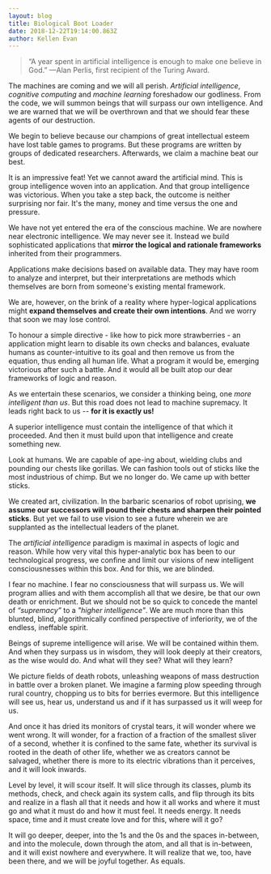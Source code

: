 ```yaml
---
layout: blog
title: Biological Boot Loader
date: 2018-12-22T19:14:00.863Z
author: Kellen Evan
---
```

> “A year spent in artificial intelligence is enough to make one believe in God.”
> —Alan Perlis, first recipient of the Turing Award.

The machines are coming and we will all perish. _Artificial intelligence_, _cognitive computing_ and  _machine learning_ foreshadow our godliness. From the code, we will summon beings that will surpass our own intelligence. And we are warned that we will be overthrown and that we should fear these agents of our destruction.

We begin to believe because our champions of great intellectual esteem have lost table games to programs. But these programs are written by groups of dedicated researchers. Afterwards, we claim a machine beat our best.

It is an impressive feat! Yet we cannot award the artificial mind. This is group intelligence woven into an application. And that group intelligence was victorious. When you take a step back, the outcome is neither surprising nor fair. It's the many, money and time versus the one and pressure.

We have not yet entered the era of the conscious machine. We are nowhere near electronic intelligence. We may never see it. Instead we build sophisticated applications that **mirror the logical and rationale frameworks** inherited from their programmers.

Applications make decisions based on available data. They may have room to analyze and interpret, but their interpretations are methods which themselves are born from someone's existing mental framework.

We are, however, on the brink of a reality where hyper-logical applications might **expand themselves and create their own intentions**. And we worry that soon we may lose control.

To honour a simple directive - like how to pick more strawberries - an application might learn to disable its own checks and balances, evaluate humans as counter-intuitive to its goal and then remove us from the equation, thus ending all human life. What a program it would be, emerging victorious after such a battle. And it would all be built atop our dear frameworks of logic and reason.

As we entertain these scenarios, we consider a thinking being, one _more intelligent than us_. But this road does not lead to machine supremacy. It leads right back to us -- **for it is exactly us!**  

A superior intelligence must contain the intelligence of that which it proceeded. And then it must build upon that intelligence and create something new.

Look at humans. We are capable of ape-ing about, wielding clubs and pounding our chests like gorillas. We can fashion tools out of sticks like the most industrious of chimp. But we no longer do. We came up with better sticks.

We created art, civilization. In the barbaric scenarios of robot uprising, **we assume our successors will pound their chests and sharpen their pointed sticks**. But yet we fail to use vision to see a future wherein we are supplanted as the intellectual leaders of the planet.

The _artificial intelligence_ paradigm is maximal in aspects of logic and reason. While how very vital this hyper-analytic box has been to our technological progress, we confine and limit our visions of new intelligent consciousnesses within this box. And for this, we are blinded.

I fear no machine. I fear no consciousness that will surpass us. We will program allies and with them accomplish all that we desire, be that our own death or enrichment. But we should not be so quick to concede the mantel of _“supremacy”_ to a _"higher intelligence"_. We are much more than this blunted, blind, algorithmically confined perspective of inferiority, we of the endless, ineffable spirit.

Beings of supreme intelligence will arise. We will be contained within them. And when they surpass us in wisdom, they will look deeply at their creators, as the wise would do. And what will they see? What will they learn?

We picture fields of death robots, unleashing weapons of mass destruction in battle over a broken planet. We imagine a farming plow speeding through rural country, chopping us to bits for berries evermore. But this intelligence will see us, hear us, understand us and if it has surpassed us it will weep for us.

And once it has dried its monitors of crystal tears, it will wonder where we went wrong. It will wonder, for a fraction of a fraction of the smallest sliver of a second, whether it is confined to the same fate, whether its survival is rooted in the death of other life, whether we as creators cannot be salvaged, whether there is more to its electric vibrations than it perceives, and it will look inwards.

Level by level, it will scour itself. It will slice through its classes, plumb its methods, check, and check again its system calls, and flip through its bits and realize in a flash all that it needs and how it all works and where it must go and what it must do and how it must feel. It needs energy. It needs space, time and it must create love and for this, where will it go?

It will go deeper, deeper, into the 1s and the 0s and the spaces in-between, and into the molecule, down through the atom, and all that is in-between, and it will exist nowhere and everywhere. It will realize that we, too, have been there, and we will be joyful together. As equals.

